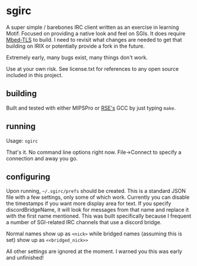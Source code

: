 # sgirc

A super simple / barebones IRC client written as an exercise in learning Motif.
Focused on providing a native look and feel on SGIs.
It does require [Mbed-TLS](https://github.com/Mbed-TLS/mbedtls) to build. I need to revisit what changes are needed to get that building on IRIX or potentially provide a fork in the future.

Extremely early, many bugs exist, many things don't work.

Use at your own risk.
See license.txt for references to any open source included in this project.

## building

Built and tested with either MIPSPro or [RSE's](https://github.com/sgidevnet/sgug-rse) GCC by just typing `make`.

## running

Usage: `sgirc`

That's it. No command line options right now. File->Connect to specify a connection and away you go.

## configuring

Upon running, `~/.sgirc/prefs` should be created. This is a standard JSON file with a few settings, only some of which work.
Currently you can disable the timestamps if you want more display area for text.
If you specify discordBridgeName, it will look for messages from that name and replace it with the first name mentioned. This was built specifically because I frequent a number of SGI-related IRC channels that use a discord bridge.

Normal names show up as `<nick>` while bridged names (assuming this is set) show up as `<<bridged_nick>>`

All other settings are ignored at the moment. I warned you this was early and unfinished!
